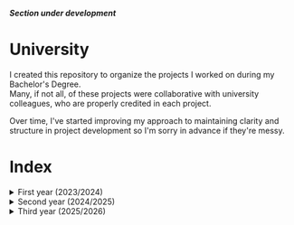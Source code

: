 ___Section under development___

# University
I created this repository to organize the projects I worked on during my Bachelor's Degree. <br/>
Many, if not all, of these projects were collaborative with university colleagues, who are properly credited in each project.  

Over time, I've started improving my approach to maintaining clarity and structure in project development so I'm sorry in advance if they're messy.

# Index
<details>
  <summary>First year (2023/2024)</summary>


  - Architettura degli Elaboratori:
    <br/>
  　- SIS<br/>
  　- ASM

<br/>

</details>


<details>
  <summary>Second year (2024/2025)</summary>


  - Sistemi Operativi<!--:
    <br/>
  　- SIS<br/>
  　- ASM-->

<br/>

</details>

<details>
  <summary>Third year (2025/2026)</summary>


  - _blank_<!--:
    <br/>
  　- SIS<br/>
  　- ASM-->

<br/>

</details>
